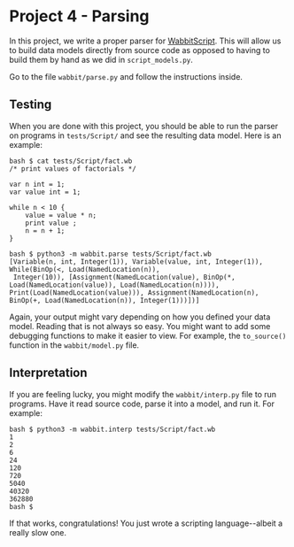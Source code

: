 # Project 4 - Parsing

In this project, we write a proper parser for
[WabbitScript](WabbitScript.md).  This will allow us to build data
models directly from source code as opposed to having to build them by
hand as we did in `script_models.py`.

Go to the file `wabbit/parse.py` and follow the instructions inside.

## Testing 

When you are done with this project, you should be able to run the
parser on programs in `tests/Script/` and see the resulting data
model.  Here is an example:

```
bash $ cat tests/Script/fact.wb
/* print values of factorials */

var n int = 1;
var value int = 1;

while n < 10 {
    value = value * n;
    print value ;
    n = n + 1;
}

bash $ python3 -m wabbit.parse tests/Script/fact.wb
[Variable(n, int, Integer(1)), Variable(value, int, Integer(1)), While(BinOp(<, Load(NamedLocation(n)),
 Integer(10)), [Assignment(NamedLocation(value), BinOp(*, Load(NamedLocation(value)), Load(NamedLocation(n)))), 
Print(Load(NamedLocation(value))), Assignment(NamedLocation(n), BinOp(+, Load(NamedLocation(n)), Integer(1)))])]
```

Again, your output might vary depending on how you defined your data
model.  Reading that is not always so easy. You might want to add some
debugging functions to make it easier to view.  For example, the
`to_source()` function in the `wabbit/model.py` file.

## Interpretation

If you are feeling lucky, you might modify the `wabbit/interp.py` file
to run programs.  Have it read source code, parse it into a model, and
run it.  For example:

```
bash $ python3 -m wabbit.interp tests/Script/fact.wb
1
2
6
24
120
720
5040
40320
362880
bash $
```

If that works, congratulations! You just wrote a scripting
language--albeit a really slow one.